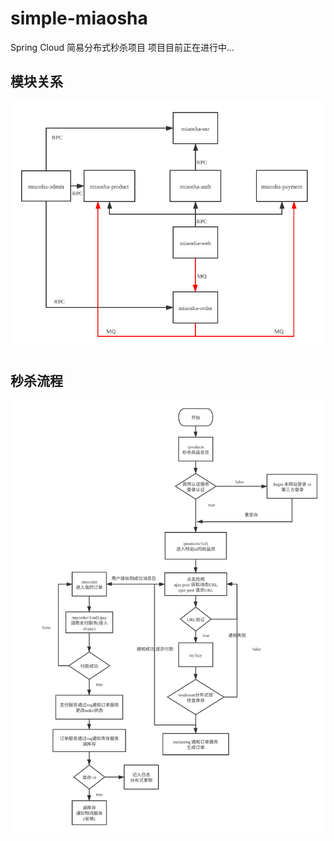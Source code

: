 # simple-miaosha
Spring Cloud 简易分布式秒杀项目
项目目前正在进行中...
## 模块关系
![模块关系](https://github.com/vua/simple-miaosha/blob/master/module.png)
## 秒杀流程
![秒杀流程](https://github.com/vua/simple-miaosha/blob/master/process.png)
